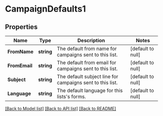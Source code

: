 # CampaignDefaults1

## Properties
Name | Type | Description | Notes
------------ | ------------- | ------------- | -------------
**FromName** | **string** | The default from name for campaigns sent to this list. | [default to null]
**FromEmail** | **string** | The default from email for campaigns sent to this list. | [default to null]
**Subject** | **string** | The default subject line for campaigns sent to this list. | [default to null]
**Language** | **string** | The default language for this lists&#39;s forms. | [default to null]

[[Back to Model list]](../README.md#documentation-for-models) [[Back to API list]](../README.md#documentation-for-api-endpoints) [[Back to README]](../README.md)


